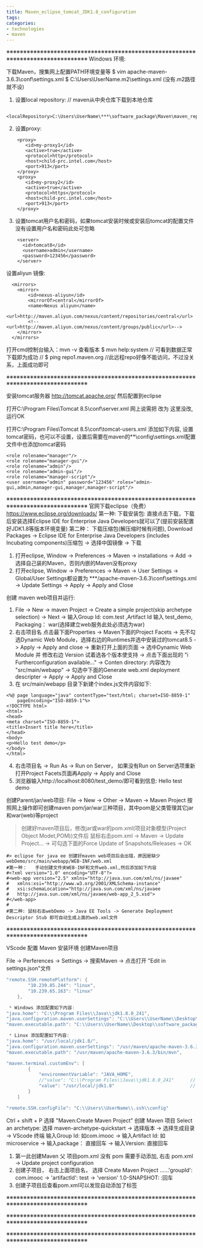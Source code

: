 ```yaml
---
title: Maven_eclipse_tomcat_JDK1.8_configuration
tags: 
categories:
- technologies
- maven
---
```


※※※※※※※※※※※※※※※※※※※※※※※※※※※※※※※※※※※※※※※※※※※※※※※※※※※※※※※※※※※※※※※※※※※※※※※※※※※※※※※※
Windows 环境:

下载Maven，搜集网上配置PATH环境变量等
$ vim apache-maven-3.6.3\conf\settings.xml
$ C:\Users\UserName\.m2\settings.xml (没有.m2路径就不设)

1. 设置local repository: // maven从中央仓库下载到本地仓库
```
    <localRepository>C:\Users\UserName\***\software_package\Maven\maven_repository</localRepository>
```

2. 设置proxy:
```
    <proxy>
       <id>my-proxy1</id>
       <active>true</active>
       <protocol>http</protocol>
       <host>child-prc.intel.com</host>
       <port>913</port>
    </proxy>
    <proxy>
       <id>my-proxy2</id>
       <active>true</active>
       <protocol>https</protocol>
       <host>child-prc.intel.com</host>
       <port>913</port>
    </proxy>
```

3. 设置tomcat用户名和密码，如果tomcat安装时候或安装后tomcat的配置文件没有设置用户名和密码此处可忽略
```
    <server>
      <id>tomcat8</id>
      <username>admin</username>
      <password>123456</password>
    </server>
```

设置aliyun 镜像:
```
  <mirrors>
    <mirror>
        <id>nexus-aliyun</id>
        <mirrorOf>central</mirrorOf>
        <name>Nexus aliyun</name>
        <url>http://maven.aliyun.com/nexus/content/repositories/central</url>
        <!--<url>http://maven.aliyun.com/nexus/content/groups/public</url>-->
    </mirror>
  </mirrors>
```

打开cmd控制台输入：mvn -v 查看版本
$ mvn help:system		// 可看到数据正常下载即为成功
// $ ping repo1.maven.org //此远程repo好像不能访问，不过没关系，上面成功即可


※※※※※※※※※※※※※※※※※※※※※※※※※※※※※※※※※※※※※※※※※※※※※※※※※※※※※※※※※※※※※※※※※※※※※※※※※※※※※※※※

安装tomcat服务器
http://tomcat.apache.org/
然后配置到eclipse

打开C:\Program Files\Tomcat 8.5\conf\server.xml
	网上说需把<Server port="-1" shutdown="SHUTDOWN"> 改为 <Server port="8005" shutdown="SHUTDOWN">
	这里没改, 运行OK

打开C:\Program Files\Tomcat 8.5\conf\tomcat-users.xml
添加如下内容, 设置tomcat密码，也可以不设置，设置后需要在maven的**\config\settings.xml配置文件中也添加tomcat密码
```
<role rolename="manager"/>
<role rolename="manager-gui"/>
<role rolename="admin"/>
<role rolename="admin-gui"/>
<role rolename="manager-script"/>
<user username="admin" password="123456" roles="admin-gui,admin,manager-gui,manager,manager-script"/>
```

※※※※※※※※※※※※※※※※※※※※※※※※※※※※※※※※※※※※※※※※※※※※※※※※※※※※※※※※※※※※※※※※※※※※※※※※※※※※※※※※
官网下载eclipse（免费）
https://www.eclipse.org/downloads/
第一种: 下载安装包:
	直接点击下载，下载后安装选择Eclipse IDE for Enterprise Java Developers就可以了(提前安装配置好JDK1.8等版本环境变量)
第二种： 下载压缩包(解压缩时候有问题),
	Download Packages -> Eclipse IDE for Enterprise Java Developers (includes Incubating components)压缩包
	-> 选择中国镜像 -> 下载
1. 打开eclipse, Window -> Preferences -> Maven -> installations -> Add -> 选择自己装的Maven，否则内嵌的Maven没有proxy
2. 打开eclipse, Window -> Preferences -> Maven -> User Settings 
  -> Global/User Settings都设置为 ***/apache-maven-3.6.3\conf\settings.xml -> Update Settings -> Apply -> Apply and Close


创建 maven web项目并运行:
1. File -> New -> maven Project -> Create a simple project(skip archetype selection) 
	-> Next -> 输入Group Id: com.test ,Artifact Id 输入 test_demo, Packaging： war(选择建立web服务此处必须选为war)
2. 右击项目名 点击最下面Properties -> Maven下面的Project Facets -> 先不勾选Dynamic Web Module，选择右边的Runtimes并选中安装过的tomcat8.5
	-> Apply -> Apply and close -> 重新打开上面的页面 -> 选中Dynamic Web Module 并 修改右边 Version 试着选各个版本使支持
	-> 点击下面出现的 "i Furtherconfiguration available..." -> Conten directory: 内容改为 "src/main/webapp" 
	-> 勾选中下面的Generate web.xml deployment descripter -> Apply -> Apply and Close
3. 在 src/main/webapp 目录下新建个index.js文件内容如下:
```
<%@ page language="java" contentType="text/html; charset=ISO-8859-1"
    pageEncoding="ISO-8859-1"%>
<!DOCTYPE html>
<html>
<head>
<meta charset="ISO-8859-1">
<title>Insert title here</title>
</head>
<body>
<p>Hello test demo</p>
</body>
</html>
```

4. 右击项目名 -> Run As -> Run on Server， 如果没有Run on Server选项重新打开Project Facets页面再Apply -> Apply and Close
5. 浏览器输入http://localhost:8080/test_demo/即可看到信息: Hello test demo

创建Parent/jar/web项目:
	File -> New -> Other -> Maven -> Maven Project 按照网上操作即可创建maven pom/jar/war三种项目，其中pom是父类管理其它jar和war(web)等project

> 创建好maven项目后，修改jar或war的pom.xml(项目对象模型(Project Object Modet,POM))文件后
	鼠标右击pom.xml -> Maven -> Update Project... -> 可勾选下面的Force Update of Snapshots/Releases -> OK
```
#> eclipse for java ee 创建好maven web项目后会出错，原因是缺少webDemo/src/main/webapp/WEB-INF/web.xml
#第一种：	手动创建文件夹WEB-INF和文件web.xml,然后添加如下内容
#<?xml version="1.0" encoding="UTF-8"?>
#<web-app version="2.5" xmlns="http://java.sun.com/xml/ns/javaee"
#	xmlns:xsi="http://www.w3.org/2001/XMLSchema-instance"
#	xsi:schemaLocation="http://java.sun.com/xml/ns/javaee 
#	http://java.sun.com/xml/ns/javaee/web-app_2_5.xsd">
#</web-app>
#
#第二种: 鼠标右击webDemo -> Java EE Tools -> Generate Deployment Descriptor Stub 即可自动生成上面的web.xml文件
```



※※※※※※※※※※※※※※※※※※※※※※※※※※※※※※※※※※※※※※※※※※※※※※※※※※※※※※※※※※※※※※※※※※※※※※※※※※※※※※※※

VScode 配置 Maven 安装环境 创建Maven项目

File -> Perferences -> Settings -> 搜索Maven -> 点击打开 "Edit in settings.json"文件

``` java
"remote.SSH.remotePlatform": {
        "10.239.85.244": "linux",
        "10.239.65.163": "linux"
    },

 * Windows 添加配置如下内容:
"java.home": "C:\\Program Files\\Java\\jdk1.8.0_241",
"java.configuration.maven.userSettings": "C:\\Users\\UserName\\Desktop\\software_package\\apache-maven-3.6.3\\conf\\settings.xml",
"maven.executable.path": "C:\\Users\\UserName\\Desktop\\software_package\\apache-maven-3.6.3\\bin\\mvn",

 * Linux 添加配置如下内容:
"java.home": "/usr/local/jdk1.8/",
"java.configuration.maven.userSettings": "/usr/maven/apache-maven-3.6.3/conf/settings.xml",
"maven.executable.path": "/usr/maven/apache-maven-3.6.3/bin/mvn",

"maven.terminal.customEnv": [
        {
            "environmentVariable": "JAVA_HOME",
            //"value": "C:\\Program Files\\Java\\jdk1.8.0_241"		// Windows
            "value": "/usr/local/jdk1.8"							// Linux
        }
    ]

"remote.SSH.configFile": "C:\\Users\\UserName\\.ssh\\config"
```


Ctrl + shift + P 选择 "Maven:Create Maven Project" 创建 Maven 项目
Select an archetype: 选择 maven-archetype-quickstart -> 选择版本 -> 选择生成目录
-> VScode 终端 输入Group Id: 如com.imooc -> 输入Artifact Id: 如microservice -> 输入package： 直接回车 -> 输入Version: 直接回车

1. 第一此创建Maven 父 项目pom.xml 没有 <packaging>pom</packaging> 需要手动添加, 右击 pom.xml -> Update project configuration
2. 创建子项目， 右击上面项目名， 选择 Create Maven Project ......'groupId': com.imooc -> 'artifactId': test -> 'version' 1.0-SNAPSHOT: :回车
3. 创建子项目后查看pom.xml可以发现自动添加了<parent></parent>标签

※※※※※※※※※※※※※※※※※※※※※※※※※※※※※※※※※※※※※※※※※※※※※※※※※※※※※※※※※※※※※※※※※※※※※※※※※※※※※※※※





※※※※※※※※※※※※※※※※※※※※※※※※※※※※※※※※※※※※※※※※※※※※※※※※※※※※※※※※※※※※※※※※※※※※※※※※※※※※※※※※




※※※※※※※※※※※※※※※※※※※※※※※※※※※※※※※※※※※※※※※※※※※※※※※※※※※※※※※※※※※※※※※※※※※※※※※※※※※※※※※※




